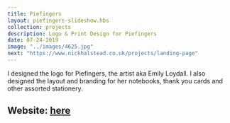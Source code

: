 ```yaml
---
title: Piefingers
layout: piefingers-slideshow.hbs
collection: projects
description: Logo & Print Design for Piefingers
date: 07-24-2019
image: "../images/4625.jpg" 
next: "https://www.nickhalstead.co.uk/projects/landing-page"
---
```

I designed the logo for Piefingers, the artist aka Emily Loydall. I also designed the layout and branding for her notebooks, thank you cards and other assorted stationery. 

## Website: [here](https://www.piefingers.net/)

